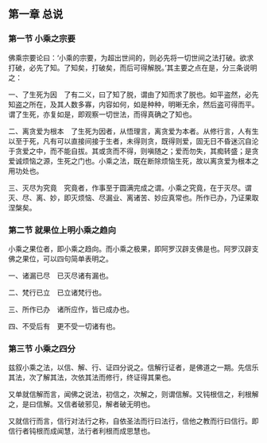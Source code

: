 ## 第一章 总说

### 第一节 小乘之宗要

佛乘宗要论曰：‘小乘的宗要，为超出世间的，则必先将一切世间之法打破。欲求打破，必先了知。了知矣，打破矣，而后可得解脱。’其主要之点在是，分三条说明之：

一、了生死为因　了有二义，曰了知了脱，谓由了知而求了脱也。如平盗然，必先知盗之所在，及其人数多寡，内容如何，如是种种，明晰无余，然后盗可得而平。谓了生死，亦复如是，即观察一切世法，而得真确之了知也。

二、离贪爱为根本　了生死为因者，从悟理言，离贪爱为本者。从修行言，人有生以至于死，凡有可以直接间接于生者，未得则贪，既得则爱，固无日不昏迷沉自沦于贪爱之中，而不能自拔。其或贪而不得，则嗔随之；爱而勿失，其痴转盛；是贪爱诚烦恼之源，生死之门也。小乘之法，既在断除烦恼生死，故以离贪爱为根本之用功处也。

三、灭尽为究竟　究竟者，作事至于圆满完成之谓。小乘之究竟，在于灭尽。谓灭、尽、离、妙，即灭烦恼、尽漏业、离诸苦、妙应真常也。所作已办，乃证果取涅槃矣。

### 第二节 就果位上明小乘之趋向

小乘之果位者，即小乘之趋向。而小乘之极果，即阿罗汉辟支佛是也。阿罗汉辟支佛之果位，可以四句简单表明之。

一、诸漏已尽　已灭尽诸有漏也。

二、梵行已立　已立诸梵行也。

三、所作已办　诸所应作，皆已成办也。

四、不受后有　更不受一切诸有也。

### 第三节 小乘之四分

兹叙小乘之法，以信、解、行、证四分说之。信解行证者，是佛道之一期。先信乐其法，次了解其法，次依其法而修行，终证得其果也。

又单就信解而言，闻佛之说法，初信之，次解之，则谓信解。又钝根信之，利根解之，是曰信解。又信者破邪见，解者破无明也。

又就信行而言，信行对法行之称，自依圣法而行曰法行，信他之教而行曰信行。即信行者钝根而成闻慧，法行者利根而成思慧也。